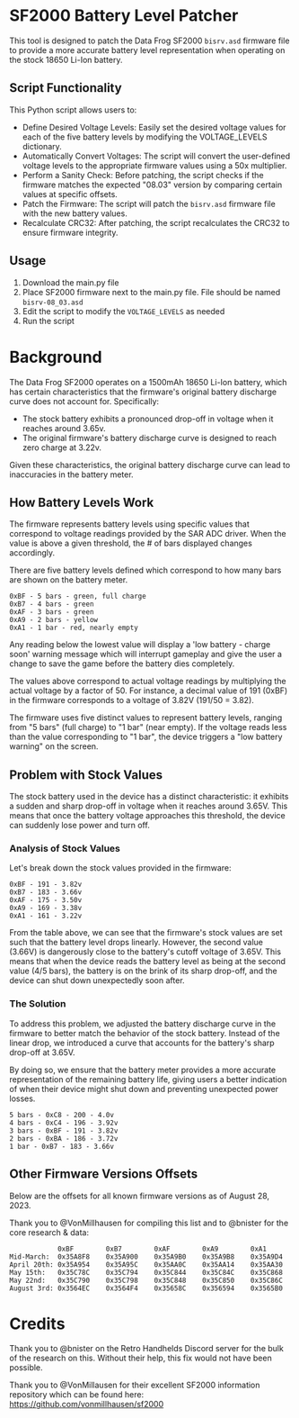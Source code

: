 # SF2000 Battery Level Patcher
This tool is designed to patch the Data Frog SF2000 `bisrv.asd` firmware file to provide a more accurate battery level representation when operating on the stock 18650 Li-Ion battery.

## Script Functionality

This Python script allows users to:

- Define Desired Voltage Levels: Easily set the desired voltage values for each of the five battery levels by modifying the VOLTAGE_LEVELS dictionary.
- Automatically Convert Voltages: The script will convert the user-defined voltage levels to the appropriate firmware values using a 50x multiplier.
- Perform a Sanity Check: Before patching, the script checks if the firmware matches the expected "08.03" version by comparing certain values at specific offsets.
- Patch the Firmware: The script will patch the `bisrv.asd` firmware file with the new battery values.
- Recalculate CRC32: After patching, the script recalculates the CRC32 to ensure firmware integrity.

## Usage

1. Download the main.py file
2. Place SF2000 firmware next to the main.py file. File should be named `bisrv-08_03.asd`
3. Edit the script to modify the `VOLTAGE_LEVELS` as needed
4. Run the script


# Background

The Data Frog SF2000 operates on a 1500mAh 18650 Li-Ion battery, which has certain characteristics that the firmware's original battery discharge curve does not account for. Specifically:

- The stock battery exhibits a pronounced drop-off in voltage when it reaches around 3.65v.
- The original firmware's battery discharge curve is designed to reach zero charge at 3.22v.

Given these characteristics, the original battery discharge curve can lead to inaccuracies in the battery meter.

## How Battery Levels Work

The firmware represents battery levels using specific values that correspond to voltage readings provided by the SAR ADC driver. When the value is above a given threshold, the # of bars displayed changes accordingly. 

There are five battery levels defined which correspond to how many bars are shown on the battery meter.

```
0xBF - 5 bars - green, full charge
0xB7 - 4 bars - green
0xAF - 3 bars - green
0xA9 - 2 bars - yellow
0xA1 - 1 bar - red, nearly empty
```

Any reading below the lowest value will display a 'low battery - charge soon' warning message which will interrupt gameplay and give the user a change to save the game before the battery dies completely.

The values above correspond to actual voltage readings by multiplying the actual voltage by a factor of 50. For instance, a decimal value of 191 (0xBF) in the firmware corresponds to a voltage of 3.82V (191/50 = 3.82).

The firmware uses five distinct values to represent battery levels, ranging from "5 bars" (full charge) to "1 bar" (near empty). If the voltage reads less than the value corresponding to "1 bar", the device triggers a "low battery warning" on the screen.

## Problem with Stock Values

The stock battery used in the device has a distinct characteristic: it exhibits a sudden and sharp drop-off in voltage when it reaches around 3.65V. This means that once the battery voltage approaches this threshold, the device can suddenly lose power and turn off.

### Analysis of Stock Values
Let's break down the stock values provided in the firmware:

```
0xBF - 191 - 3.82v
0xB7 - 183 - 3.66v
0xAF - 175 - 3.50v
0xA9 - 169 - 3.38v
0xA1 - 161 - 3.22v
```

From the table above, we can see that the firmware's stock values are set such that the battery level drops linearly. However, the second value (3.66V) is dangerously close to the battery's cutoff voltage of 3.65V. This means that when the device reads the battery level as being at the second value (4/5 bars), the battery is on the brink of its sharp drop-off, and the device can shut down unexpectedly soon after.

### The Solution

To address this problem, we adjusted the battery discharge curve in the firmware to better match the behavior of the stock battery. Instead of the linear drop, we introduced a curve that accounts for the battery's sharp drop-off at 3.65V.

By doing so, we ensure that the battery meter provides a more accurate representation of the remaining battery life, giving users a better indication of when their device might shut down and preventing unexpected power losses.

```
5 bars - 0xC8 - 200 - 4.0v
4 bars - 0xC4 - 196 - 3.92v
3 bars - 0xBF - 191 - 3.82v
2 bars - 0xBA - 186 - 3.72v
1 bar - 0xB7 - 183 - 3.66v
```

## Other Firmware Versions Offsets

Below are the offsets for all known firmware versions as of August 28, 2023.  

Thank you to @VonMillhausen for compiling this list and to @bnister for the core research & data:

```
            0xBF        0xB7        0xAF        0xA9        0xA1
Mid-March:  0x35A8F8    0x35A900    0x35A9B0    0x35A9B8    0x35A9D4
April 20th: 0x35A954    0x35A95C    0x35AA0C    0x35AA14    0x35AA30
May 15th:   0x35C78C    0x35C794    0x35C844    0x35C84C    0x35C868
May 22nd:   0x35C790    0x35C798    0x35C848    0x35C850    0x35C86C
August 3rd: 0x3564EC    0x3564F4    0x35658C    0x356594    0x3565B0
```

# Credits

Thank you to @bnister on the Retro Handhelds Discord server for the bulk of the research on this. Without their help, this fix would not have been possible.

Thank you to @VonMillausen for their excellent SF2000 information repository which can be found here: https://github.com/vonmillhausen/sf2000


